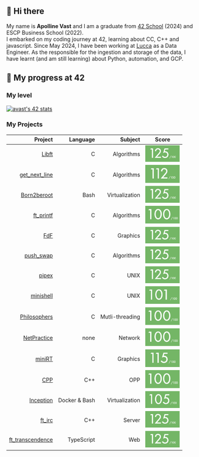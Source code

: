 ## 👋 Hi there

My name is **Apolline Vast** and I am a graduate from [42 School](https://42.fr/) (2024) and ESCP Business School (2022).\
I embarked on my coding journey at 42, learning about CC, C++ and javascript.
Since May 2024, I have been working at [Lucca](https://www.lucca.fr/) as a Data Engineer. As the responsible for the ingestion and storage of the data, I have learnt (and am still learning) about Python, automation, and GCP.

## 🚀 My progress at 42
### My level
[![avast's 42 stats](https://badge.mediaplus.ma/greenbinary/avast?1337Badge=off&UM6P=off)](https://github.com/oakoudad/badge42)


### My Projects
| Project                                                        | Language      | Subject          | Score                                                |    
|---------------------------------------------------------------:|--------------:|-----------------:|:----------------------------------------------------:|
|                      <a href="subjects/libft.subject.pdf">Libft|              C|        Algorithms|<a href="https://projects.intra.42.fr/projects/42cursus-libft/projects_users/2868472"><img src="grades/grade-125.png" alt="Libft Score" width="90">
|      <a href="subjects/get_next_line.subject.pdf">get_next_line|              C|        Algorithms|<a href="https://projects.intra.42.fr/projects/42cursus-get_next_line/projects_users/2876202"><img src="grades/grade-112.png" alt="get_next_line Score" width="90">
|          <a href="subjects/born2beroot.subject.pdf">Born2beroot|           Bash|    Virtualization|<a href="https://projects.intra.42.fr/projects/born2beroot/projects_users/2882766"><img src="grades/grade-125.png" alt="Born2beroot Score" width="90">
|              <a href="subjects/ft_printf.subject.pdf">ft_printf|              C|        Algorithms|<a href="https://projects.intra.42.fr/projects/42cursus-ft_printf/projects_users/2894662"><img src="grades/grade-100.png" alt="ft_printf Score" width="90">
|                          <a href="subjects/fdf.subject.pdf">FdF|              C|          Graphics|<a href="https://projects.intra.42.fr/projects/42cursus-fdf/projects_users/2917621"><img src="grades/grade-125.png" alt="FdF Score" width="90">
|              <a href="subjects/push_swap.subject.pdf">push_swap|              C|        Algorithms|<a href="https://projects.intra.42.fr/projects/42cursus-push_swap/projects_users/2941688"><img src="grades/grade-125.png" alt="push_swap Score" width="90">
|                      <a href="subjects/pipex.subject.pdf">pipex|              C|              UNIX|<a href="https://projects.intra.42.fr/projects/pipex/projects_users/2930188"><img src="grades/grade-125.png" alt="pipex Score" width="90">
|              <a href="subjects/minishell.subject.pdf">minishell|              C|              UNIX|<a href="https://projects.intra.42.fr/projects/42cursus-minishell/projects_users/3008614"><img src="grades/grade-101.png" alt="minishell Score" width="90">
|         <a href="subjects/philosphers_subject.pdf">Philosophers|              C|   Mutli-threading|<a href="https://projects.intra.42.fr/projects/42cursus-philosophers/projects_users/2995680"><img src="grades/grade-100.png" alt="Philosophers Score" width="90">
|         <a href="subjects/net_practice.subject.pdf">NetPractice|           none|           Network|<a href="https://projects.intra.42.fr/projects/netpractice/projects_users/3066282"><img src="grades/grade-100.png" alt="NetPractice Score" width="90">
|                    <a href="subjects/miniRT.subject.pdf">miniRT|              C|          Graphics|<a href="https://projects.intra.42.fr/projects/minirt/projects_users/3077658"><img src="grades/grade-115.png" alt="miniRT Score" width="90">
|                                      <a href="subjects/CPP">CPP|            C++|               OPP|<a href="https://projects.intra.42.fr/projects/cpp-module-09/projects_users/3314037"><img src="grades/grade-100.png" alt="CPP Score" width="90">
|              <a href="subjects/inception.subject.pdf">Inception|  Docker & Bash|    Virtualization|<a href="https://projects.intra.42.fr/projects/inception/projects_users/3315596"><img src="grades/grade-105.png" alt="Inception Score" width="90">
|                    <a href="subjects/ft_irc.subject.pdf">ft_irc|            C++|            Server|<a href="https://projects.intra.42.fr/projects/ft_irc/projects_users/3394157"><img src="grades/grade-125.png" alt="ft_irc Score" width="90">
|<a href="subjects/ft_transcendance.subject.pdf">ft_transcendence|     TypeScript|               Web|<a href="https://projects.intra.42.fr/projects/ft_transcendence/projects_users/3443717"><img src="grades/grade-125.png" alt="ft_transcendence Score" width="90">


</details>

